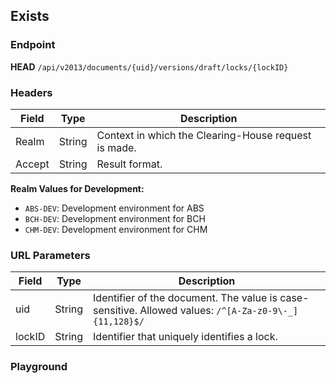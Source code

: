 ## Exists


### Endpoint
**HEAD** `/api/v2013/documents/{uid}/versions/draft/locks/{lockID}`


### Headers
| Field   | Type   | Description                            |
| ------- | ------ | -------------------------------------- |
| Realm   | String | Context in which the Clearing-House request is made. |
| Accept  | String | Result format.                         |

**Realm Values for Development:**
- `ABS-DEV`: Development environment for ABS
- `BCH-DEV`: Development environment for BCH
- `CHM-DEV`: Development environment for CHM


### URL Parameters

| Field | Type   | Description                                    |
| ----- | ------ | ---------------------------------------------- |
| uid   | String | Identifier of the document. The value is case-sensitive. Allowed values: `/^[A-Za-z0-9\-_]{11,128}$/`  |
| lockID | String | Identifier that uniquely identifies a lock. |

### Playground

<SwaggerUI :swaggerSpecs="swaggerExistsSpecs" />